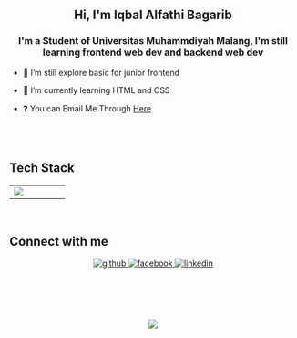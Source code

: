 ## <div align="center">Hi, I'm Iqbal Alfathi Bagarib</div>


### <div align="center">I'm a Student of Universitas Muhammdiyah Malang, I'm still learning frontend web dev and backend web dev</div>

- 🔭 I’m still explore basic for junior frontend

- 🌱 I’m currently learning HTML and CSS

- ❓ You can Email Me Through [Here](mailto:GominexV4@gmail.com)

<br/>  

<br/>

## Tech Stack

<table align="center">
<tr><td align="top" width="33%">
<img src=https://upload.wikimedia.org/wikipedia/commons/thumb/6/61/HTML5_logo_and_wordmark.svg/2048px-HTML5_logo_and_wordmark.svg.png>
</td><td valign="top" width="33%">





</td><td valign="top" width="33%">





</td></tr></table>

<br/>  


## Connect with me
<div align="center">
<a href="https://github.com/" target="_blank">
<img src=https://img.shields.io/badge/github-%2324292e.svg?&style=for-the-badge&logo=github&logoColor=white alt=github style="margin-bottom: 5px;" />
</a>
<a href="https://www.facebook.com/yuyuuki.yunimeyuki/" target="_blank">
<img src=https://img.shields.io/badge/facebook-%232E87FB.svg?&style=for-the-badge&logo=facebook&logoColor=white alt=facebook style="margin-bottom: 5px;" />
</a>  
<a href="https://www.linkedin.com/in/iqbal-alfathi-bagarib-808670278/" target="_blank">
<img src=https://img.shields.io/badge/linkedin-%231E77B5.svg?&style=for-the-badge&logo=linkedin&logoColor=white alt=linkedin style="margin-bottom: 5px;" />
</a>
</div>  
<br/>
<div align="center" style="display:inline-block;flex-wrap:nowrap";>

<img
/>

</div>


#
<div align="center"><img src="https://spotify-github-profile.vercel.app/api/view?uid=31oqw4q4lmris3kpeqeyi4ojxnkm&cover_image=true&theme=default&show_offline=false&background_color=121212" /></div>  

<br/>  
